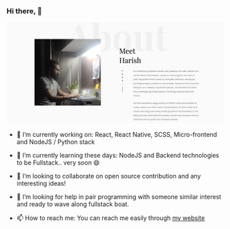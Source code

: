 ### Hi there, 👋

![Site preview](https://raw.githubusercontent.com/HarishBoke/HarishBoke/master/content/harish.website.png)

- 🔭 I’m currently working on: React, React Native, SCSS, Micro-frontend and NodeJS / Python stack

- 🌱 I’m currently learning these days: NodeJS and Backend technologies to be Fullstack.. very soon 😄

- 👯 I’m looking to collaborate on open source contribution and any interesting ideas!

- 🤔 I’m looking for help in pair programming with someone similar interest and ready to wave  along fullstack boat.

- 📫 How to reach me: You can reach me easily through <a href="https://harish.website" target="_blank">my website</a>

